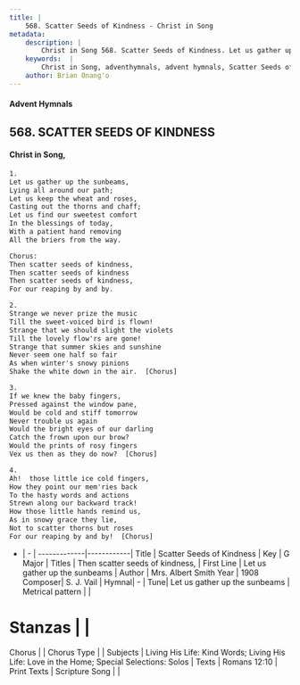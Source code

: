 ```yaml
---
title: |
    568. Scatter Seeds of Kindness - Christ in Song
metadata:
    description: |
        Christ in Song 568. Scatter Seeds of Kindness. Let us gather up the sunbeams, Lying all around our path; Let us keep the wheat and roses, Casting out the thorns and chaff; Let us find our sweetest comfort In the blessings of today, With a patient hand removing All the briers from the way. Chorus: Then scatter seeds of kindness, Then scatter seeds of kindness Then scatter seeds of kindness, For our reaping by and by.
    keywords:  |
        Christ in Song, adventhymnals, advent hymnals, Scatter Seeds of Kindness, Let us gather up the sunbeams. Then scatter seeds of kindness,
    author: Brian Onang'o
---
```


#### Advent Hymnals
## 568. SCATTER SEEDS OF KINDNESS
####  Christ in Song,

```txt
1.
Let us gather up the sunbeams,
Lying all around our path;
Let us keep the wheat and roses,
Casting out the thorns and chaff;
Let us find our sweetest comfort
In the blessings of today,
With a patient hand removing
All the briers from the way.

Chorus:
Then scatter seeds of kindness,
Then scatter seeds of kindness
Then scatter seeds of kindness,
For our reaping by and by.

2.
Strange we never prize the music
Till the sweet-voiced bird is flown!
Strange that we should slight the violets
Till the lovely flow'rs are gone!
Strange that summer skies and sunshine
Never seem one half so fair
As when winter's snowy pinions
Shake the white down in the air.  [Chorus]

3.
If we knew the baby fingers,
Pressed against the window pane,
Would be cold and stiff tomorrow
Never trouble us again
Would the bright eyes of our darling
Catch the frown upon our brow?
Would the prints of rosy fingers
Vex us then as they do now?  [Chorus]

4.
Ah!  those little ice cold fingers,
How they point our mem'ries back
To the hasty words and actions
Strewn along our backward track!
How those little hands remind us,
As in snowy grace they lie,
Not to scatter thorns but roses
For our reaping by and by!  [Chorus]

```

- |   -  |
-------------|------------|
Title | Scatter Seeds of Kindness |
Key | G Major |
Titles | Then scatter seeds of kindness, |
First Line | Let us gather up the sunbeams |
Author | Mrs. Albert Smith
Year | 1908
Composer| S. J. Vail |
Hymnal|  - |
Tune| Let us gather up the sunbeams |
Metrical pattern | |
# Stanzas |  |
Chorus |  |
Chorus Type |  |
Subjects | Living His Life: Kind Words; Living His Life: Love in the Home; Special Selections: Solos |
Texts | Romans 12:10 |
Print Texts | 
Scripture Song |  |
    
